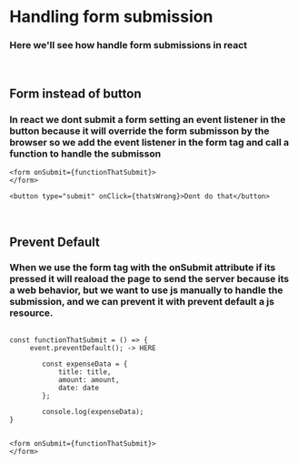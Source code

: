 # Handling form submission
### Here we'll see how handle form submissions in react
<br>

## Form instead of button
### In react we dont submit a form setting an event listener in the button because it will override the form submisson by the browser so we add the event listener in the form tag and call a function to handle the submisson
`````
<form onSubmit={functionThatSubmit}>
</form>

<button type="submit" onClick={thatsWrong}>Dont do that</button>
`````
<br>

## Prevent Default
### When we use the form tag with the onSubmit attribute if its pressed it will reaload the page to send the server because its a web behavior, but we want to use js manually to handle the submission, and we can prevent it with prevent default a js resource.
````

const functionThatSubmit = () => {
     event.preventDefault(); -> HERE

        const expenseData = {
            title: title,
            amount: amount,
            date: date
        };

        console.log(expenseData);
}


<form onSubmit={functionThatSubmit}>
</form>
````